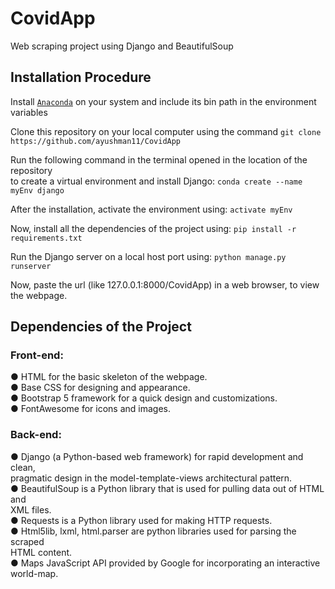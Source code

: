# CovidApp
Web scraping project using Django and BeautifulSoup

## Installation Procedure

Install [`Anaconda`](https://www.anaconda.com/products/individual) on your system and include its bin path in the environment variables  

Clone this repository on your local computer using the command `git clone https://github.com/ayushman11/CovidApp`  

Run the following command in the terminal opened in the location of the repository\
to create a virtual environment and install Django:
`conda create --name myEnv django`  

After the installation, activate the environment using: `activate myEnv`  

Now, install all the dependencies of the project using: `pip install -r requirements.txt`  

Run the Django server on a local host port using: `python manage.py runserver`  

Now, paste the url (like 127.0.0.1:8000/CovidApp) in a web browser, to view the webpage.  

## Dependencies of the Project

  ### Front-end:
  ● HTML for the basic skeleton of the webpage.\
  ● Base CSS for designing and appearance.\
  ● Bootstrap 5 framework for a quick design and customizations.\
  ● FontAwesome for icons and images.  
  
  ### Back-end:
  ● Django (a Python-based web framework) for rapid development and clean,\
  pragmatic design in the model-template-views architectural pattern.\
  ● BeautifulSoup is a Python library that is used for pulling data out of HTML and\
  XML files.\
  ● Requests is a Python library used for making HTTP requests.\
  ● Html5lib, lxml, html.parser are python libraries used for parsing the scraped\
  HTML content.\
  ● Maps JavaScript API provided by Google for incorporating an interactive\
  world-map.
